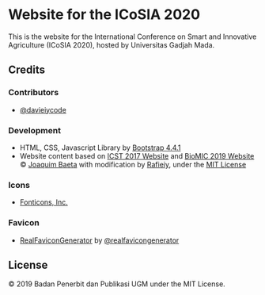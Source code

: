 # Website for the ICoSIA 2020

This is the website for the International Conference on Smart and Innovative Agriculture (ICoSIA 2020), hosted by Universitas Gadjah Mada.

## Credits

### Contributors

+ [@davieiycode](https://github.com/davieiycode)

### Development

+ HTML, CSS, Javascript Library by [Bootstrap 4.4.1](https://getbootstrap.com/docs/4.4/)
+ Website content based on [ICST 2017 Website](https://github.com/jaybaeta/icst-2017) and [BioMIC 2019 Website](https://github.com/bppugm/biomic-2019) © [Joaquim Baeta](https://github.com/jaybaeta/) with modification by [Rafieiy](https://github.com/davieiycode/), under the [MIT License](https://github.com/jaybaeta/icst-2017/blob/master/LICENSE.md)

### Icons

+ [Fonticons, Inc.](https://fontawesome.com/)

### Favicon

+ [RealFaviconGenerator](http://realfavicongenerator.net/) by [@realfavicongenerator](https://github.com/realfavicongenerator)

## License

© 2019 Badan Penerbit dan Publikasi UGM under the MIT License.
